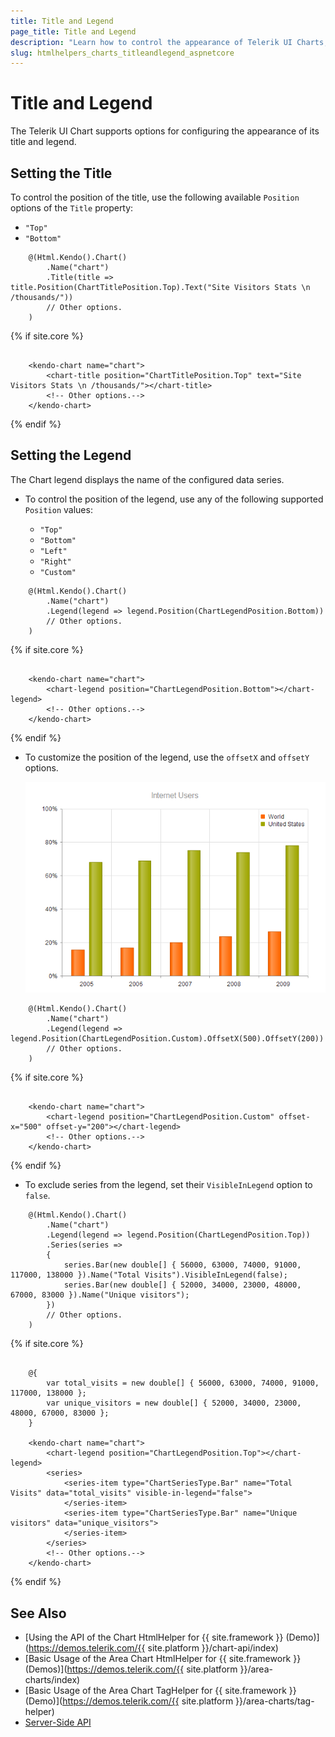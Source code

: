 ```yaml
---
title: Title and Legend
page_title: Title and Legend
description: "Learn how to control the appearance of Telerik UI Charts, change their themes and manage their animated transitions."
slug: htmlhelpers_charts_titleandlegend_aspnetcore
---
```


# Title and Legend

The Telerik UI Chart supports options for configuring the appearance of its title and legend.

## Setting the Title

To control the position of the title, use the following available `Position` options of the `Title` property:

* `"Top"`
* `"Bottom"`

```HtmlHelper
    @(Html.Kendo().Chart()
        .Name("chart")
        .Title(title => title.Position(ChartTitlePosition.Top).Text("Site Visitors Stats \n /thousands/"))
        // Other options.
    )
```
{% if site.core %}
```TagHelper

    <kendo-chart name="chart">
        <chart-title position="ChartTitlePosition.Top" text="Site Visitors Stats \n /thousands/"></chart-title>
        <!-- Other options.-->
    </kendo-chart>

```
{% endif %}

## Setting the Legend

The Chart legend displays the name of the configured data series.

* To control the position of the legend, use any of the following supported `Position` values:

    * `"Top"`
    * `"Bottom"`
    * `"Left"`
    * `"Right"`
    * `"Custom"`

```HtmlHelper
    @(Html.Kendo().Chart()
        .Name("chart")
        .Legend(legend => legend.Position(ChartLegendPosition.Bottom))
        // Other options.
    )
```
{% if site.core %}
```TagHelper

    <kendo-chart name="chart">
        <chart-legend position="ChartLegendPosition.Bottom"></chart-legend>
        <!-- Other options.-->
    </kendo-chart>

```
{% endif %}

* To customize the position of the legend, use the `offsetX` and `offsetY` options.

    ![{{ site.product_short }} Custom legend position](../images/chart-legend-custom-position.png)

```HtmlHelper
    @(Html.Kendo().Chart()
        .Name("chart")
        .Legend(legend => legend.Position(ChartLegendPosition.Custom).OffsetX(500).OffsetY(200))
        // Other options.
    )
```
{% if site.core %}
```TagHelper

    <kendo-chart name="chart">
        <chart-legend position="ChartLegendPosition.Custom" offset-x="500" offset-y="200"></chart-legend>
        <!-- Other options.-->
    </kendo-chart>

```
{% endif %}

* To exclude series from the legend, set their `VisibleInLegend` option to `false`.

```HtmlHelper
    @(Html.Kendo().Chart()
        .Name("chart")
        .Legend(legend => legend.Position(ChartLegendPosition.Top))
        .Series(series =>
        {
            series.Bar(new double[] { 56000, 63000, 74000, 91000, 117000, 138000 }).Name("Total Visits").VisibleInLegend(false);
            series.Bar(new double[] { 52000, 34000, 23000, 48000, 67000, 83000 }).Name("Unique visitors");
        })
        // Other options.
    )
```
{% if site.core %}
```TagHelper

    @{
        var total_visits = new double[] { 56000, 63000, 74000, 91000, 117000, 138000 };
        var unique_visitors = new double[] { 52000, 34000, 23000, 48000, 67000, 83000 };
    }

    <kendo-chart name="chart">
        <chart-legend position="ChartLegendPosition.Top"></chart-legend>
        <series>
            <series-item type="ChartSeriesType.Bar" name="Total Visits" data="total_visits" visible-in-legend="false">
            </series-item>
            <series-item type="ChartSeriesType.Bar" name="Unique visitors" data="unique_visitors">
            </series-item>
        </series>
        <!-- Other options.-->
    </kendo-chart>

```
{% endif %}

## See Also

* [Using the API of the Chart HtmlHelper for {{ site.framework }} (Demo)](https://demos.telerik.com/{{ site.platform }}/chart-api/index)
* [Basic Usage of the Area Chart HtmlHelper for {{ site.framework }} (Demos)](https://demos.telerik.com/{{ site.platform }}/area-charts/index)
* [Basic Usage of the Area Chart TagHelper for {{ site.framework }} (Demo)](https://demos.telerik.com/{{ site.platform }}/area-charts/tag-helper)
* [Server-Side API](/api/chart)
